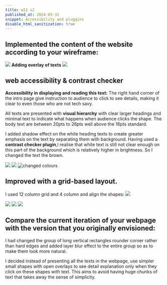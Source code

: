 ```yaml
---
title: w11 s2 
published_at: 2024-05-31
snippet: Accessibility and pluggins
disable_html_sanitization: true
---
```



## Implemented the content of the website according to your wireframe:

![ ](a4/p1.png)
**Adding overlay of texts** 
![ ](a4/12.png)


## web accessibility & contrast checker

**Accessibility in displaying and reading this text:**
The right hand corner of the intro page give instruction to audience to click to see details, making it clear to even those who are not tech savy.

All texts are presented with **visual hierarchy** with clear larger headings and minimal text to indicate what happens when audience clicks the shape. The body text are between 20pts to 26pts well above the 16pts standard.


I added shadow effect on the white heading texts to create greater emphasis on the text by separating them with background.
Having used a **contrast checker plugin**,I realise that white text is  still not clear enough on this part of the background which is relatively higher in brightness. So I changed the text the brown.

![ ](a4/c1.png)
![ ](a4/c2.png)
![changed colours ](a4/c3.png)

## Improved with a grid-based layout.
I used 12 column grid and 4 column and align the shapes:
![ ](a4/8.png)

![ ](a4/p1.png)
![ ](a4/p2.png)
![ ](a4/p3.png)



## Compare the current iteration of your webpage with the version that you originally envisioned:

I had changed the group of long vertical rectangles rounder corner rather than hard edges and added layer blur effect to the entire group so as to make them look more natural.

 I decided instead of presenting all the texts in the webpage, use simpler small shapes with open overlays to see detail explanation only when they click on these shapes with text. This aims to avoid having huge chunks of text that takes away the sense of simplicity.


